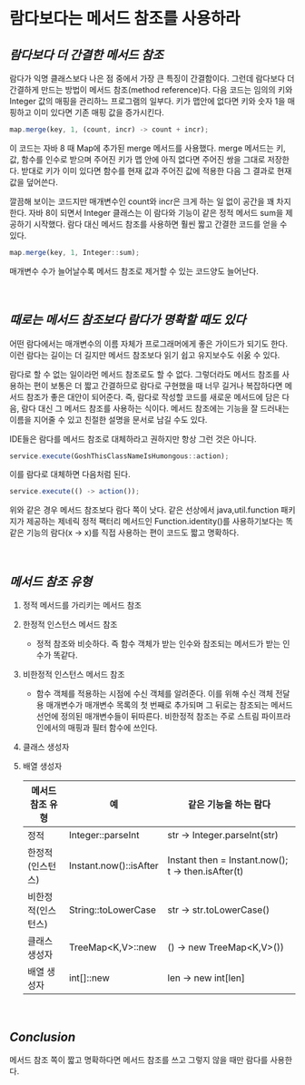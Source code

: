# 람다보다는 메서드 참조를 사용하라

## _람다보다 더 간결한 메서드 참조_

람다가 익명 클래스보다 나은 점 중에서 가장 큰 특징이 간결함이다. 그런데 람다보다 더 간결하게 만드는 방법이 메서드 참조(method reference)다. 다음 코드는 임의의 키와 Integer 값의 매핑을 관리하느 프로그램의 일부다. 키가 맵안에 없다면 키와 숫자 1을 매핑하고 이미 있다면 기존 매핑 값을 증가시킨다.

```js
map.merge(key, 1, (count, incr) -> count + incr);
```

이 코드는 자바 8 때 Map에 추가된 merge 메서드를 사용했다. merge 메서드는 키, 값, 함수를 인수로 받으며 주어진 키가 맵 안에 아직 없다면 주어진 쌍을 그대로 저장한다. 받대로 키가 이미 있다면 함수를 현재 값과 주어진 값에 적용한 다음 그 결과로 현재 값을 덮어쓴다.

깔끔해 보이는 코드지만 매개변수인 count와 incr은 크게 하는 일 없이 공간을 꽤 차지 한다. 자바 8이 되면서 Integer 클래스는 이 람다와 기능이 같은 정적 메서드 sum을 제공하기 시작했다. 람다 대신 메서드 참조를 사용하면 훨씬 짧고 간결한 코드를 얻을 수 있다.

```js
map.merge(key, 1, Integer::sum);
```

매개변수 수가 늘어날수록 메서드 참조로 제거할 수 있는 코드양도 늘어난다.

<br>

## _때로는 메서드 참조보다 람다가 명확할 때도 있다_

어떤 람다에서는 매개변수의 이름 자체가 프로그래머에게 좋은 가이드가 되기도 한다. 이런 람다는 길이는 더 길지만 메서드 참조보다 읽기 쉽고 유지보수도 쉬욼 수 있다.

람다로 할 수 없는 일이라먼 메서드 참조로도 할 수 없다. 그렇더라도 메서드 참조를 사용하는 편이 보통은 더 짧고 간결하므로 람다로 구현했을 때 너무 길거나 복잡하다면 메서드 참조가 좋은 대안이 되어준다. 즉, 람다로 작성할 코드를 새로운 메서드에 담은 다음, 람다 대신 그 메서드 참조를 사용하는 식이다. 메서드 참조에는 기능을 잘 드러내는 이름을 지어줄 수 있고 친절한 설명을 문서로 남길 수도 있다.

IDE들은 람다를 메서드 참조로 대체하라고 권하지만 항상 그런 것은 아니다.

```js
service.execute(GoshThisClassNameIsHumongous::action);
```

이를 람다로 대체하면 다음처럼 된다.

```js
service.execute(() -> action());
```

위와 같은 경우 메서드 참조보다 람다 쪽이 낫다. 같은 선상에서 java,util.function 패키지가 제공하는 제네릭 정적 팩터리 메서드인 Function.identity()를 사용하기보다는 똑같은 기능의 람다(x -> x)를 직접 사용하는 편이 코드도 짧고 명확하다.

<br>

## _메서드 참조 유형_

1. 정적 메서드를 가리키는 메서드 참조

2. 한정적 인스턴스 메서드 참조

   - 정적 참조와 비슷하다. 즉 함수 객체가 받는 인수와 참조되는 메서드가 받는 인수가 똑같다.

3. 비한정적 인스턴스 메서드 참조

   - 함수 객체를 적용하는 시점에 수신 객체를 알려준다. 이를 위해 수신 객체 전달용 매개변수가 매개변수 목록의 첫 번째로 추가되며 그 뒤로는 참조되는 메서드 선언에 정의된 매개변수들이 뒤따른다. 비한정적 참조는 주로 스트림 파이프라인에서의 매핑과 필터 함수에 쓰인다.

4. 클래스 생성자

5. 배열 생성자

   | 메서드 참조 유형   | 예                     | 같은 기능을 하는 람다                              |
   | ------------------ | ---------------------- | -------------------------------------------------- |
   | 정적               | Integer::parseInt      | str -> Integer.parseInt(str)                       |
   | 한정적(인스턴스)   | Instant.now()::isAfter | Instant then = Instant.now(); t -> then.isAfter(t) |
   | 비한정적(인스턴스) | String::toLowerCase    | str -> str.toLowerCase()                           |
   | 클래스 생성자      | TreeMap<K,V>::new      | () -> new TreeMap<K,V>())                          |
   | 배열 생성자        | int[]::new             | len -> new int[len]                                |

<br>

## _Conclusion_

메서드 참조 쪽이 짧고 명확하다면 메서드 참조를 쓰고 그렇지 않을 때만 람다를 사용한다.
